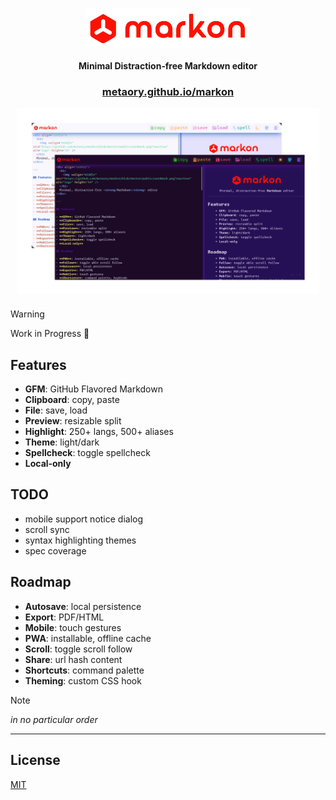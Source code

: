 <div align="center">
  <h1>
    <img valign="middle" src="public/wordmark.png" alt="logo" height="64" />
  </h1>
  <strong>
    Minimal Distraction‑free Markdown editor
  </strong>
  <br>
  <h3>
    <a href="https://metaory.github.io/markon">metaory.github.io/markon</a>
  </h3>
  <img valign="middle" src="public/screenshots.png" alt="screenshot" width="96%" />
  <h5>
</div>

> [!WARNING]
> Work in Progress 🚧

## Features

- **GFM**: GitHub Flavored Markdown
- **Clipboard**: copy, paste
- **File**: save, load
- **Preview**: resizable split
- **Highlight**: 250+ langs, 500+ aliases
- **Theme**: light/dark
- **Spellcheck**: toggle spellcheck
- **Local‑only**

## TODO

- mobile support notice dialog
- scroll sync
- syntax highlighting themes
- spec coverage

## Roadmap

- **Autosave**: local persistence
- **Export**: PDF/HTML
- **Mobile**: touch gestures
- **PWA**: installable, offline cache
- **Scroll**: toggle scroll follow
- **Share**: url hash content
- **Shortcuts**: command palette
- **Theming**: custom CSS hook

> [!NOTE]
> _in no particular order_

---

## License

[MIT](LICENSE)


